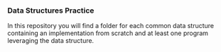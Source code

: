 ### Data Structures Practice 

In this repository you will find a folder for each common data structure containing an implementation from scratch and at least one program leveraging the data structure.

